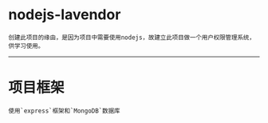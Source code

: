 # nodejs-lavendor
    创建此项目的缘由，是因为项目中需要使用nodejs，故建立此项目做一个用户权限管理系统，供学习使用。
------

# 项目框架
    使用`express`框架和`MongoDB`数据库